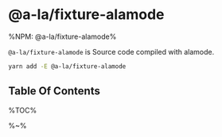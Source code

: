 # @a-la/fixture-alamode

%NPM: @a-la/fixture-alamode%

`@a-la/fixture-alamode` is Source code compiled with alamode.

```sh
yarn add -E @a-la/fixture-alamode
```

## Table Of Contents

%TOC%

%~%